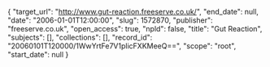 {
  "target_url": "http://www.gut-reaction.freeserve.co.uk/", 
  "end_date": null, 
  "date": "2006-01-01T12:00:00", 
  "slug": 1572870, 
  "publisher": "freeserve.co.uk", 
  "open_access": true, 
  "npld": false, 
  "title": "Gut Reaction", 
  "subjects": [], 
  "collections": [], 
  "record_id": "20060101T120000/1WwYrtFe7V1plicFXKMeeQ==", 
  "scope": "root", 
  "start_date": null
}


